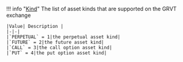 !!! info "[Kind](schemas/kind.md)"
    The list of asset kinds that are supported on the GRVT exchange<br>

    |Value| Description |
    |-|-|
    |`PERPETUAL` = 1|the perpetual asset kind|
    |`FUTURE` = 2|the future asset kind|
    |`CALL` = 3|the call option asset kind|
    |`PUT` = 4|the put option asset kind|

